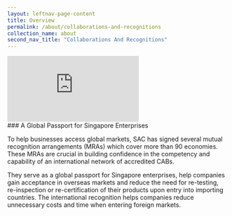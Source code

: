 ```yaml
---
layout: leftnav-page-content
title: Overview
permalink: /about/collaborations-and-recognitions
collection_name: about
second_nav_title: "Collaborations And Recognitions"
---
```

<div class="video-container">
  <iframe src="https://www.youtube.com/embed/rN9M7aJ85LU" frameborder="0" allowfullscreen></iframe>
</div>
### A Global Passport for Singapore Enterprises

To help businesses access global markets, SAC has signed several mutual recognition arrangements (MRAs) which cover more than 90 economies. These MRAs are crucial in building confidence in the competency and capability of an international network of accredited CABs. 

They serve as a global passport for Singapore enterprises, help companies gain acceptance in overseas markets and reduce the need for re-testing, re-inspection or re-certification of their products upon entry into importing countries. The international recognition helps companies reduce unnecessary costs and time when entering foreign markets.
